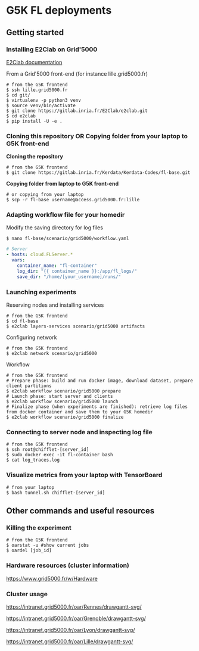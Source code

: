 # G5K FL deployments

## Getting started

### Installing E2Clab on Grid'5000
[E2Clab documentation](https://e2clab.gitlabpages.inria.fr/e2clab/index.html)

From a Grid'5000 front-end (for instance lille.grid5000.fr)
```shell
# from the G5K frontend
$ ssh lille.grid5000.fr
$ cd git/
$ virtualenv -p python3 venv
$ source venv/bin/activate
$ git clone https://gitlab.inria.fr/E2Clab/e2clab.git
$ cd e2clab
$ pip install -U -e .
```

### Cloning this repository OR Copying folder from your laptop to G5K front-end
**Cloning the repository**
```shell
# from the G5K frontend
$ git clone https://gitlab.inria.fr/Kerdata/Kerdata-Codes/fl-base.git
```

**Copying folder from laptop to G5K front-end**
```shell
# or copying from your laptop
$ scp -r fl-base username@access.grid5000.fr:lille
```

### Adapting workflow file for your homedir
Modify the saving directory for log files 
```shell
$ nano fl-base/scenario/grid5000/workflow.yaml
```
```yaml
# Server
- hosts: cloud.FLServer.*
  vars:
    container_name: "fl-container"
    log_dir: "{{ container_name }}:/app/fl_logs/"
    save_dir: "/home/[your_username]/runs/"
```

### Launching experiments
Reserving nodes and installing services
```shell
# from the G5K frontend
$ cd fl-base
$ e2clab layers-services scenario/grid5000 artifacts
```

Configuring network
```shell
# from the G5K frontend
$ e2clab network scenario/grid5000
```

Workflow
```shell
# from the G5K frontend
# Prepare phase: build and run docker image, download dataset, prepare client partitions
$ e2clab workflow scenario/grid5000 prepare
# Launch phase: start server and clients
$ e2clab workflow scenario/grid5000 launch
# Finalize phase (when experiments are finished): retrieve log files from docker container and save them to your G5K homedir
$ e2clab workflow scenario/grid5000 finalize
```

### Connecting to server node and inspecting log file
```shell
# from the G5K frontend
$ ssh root@chifflet-[server_id]
$ sudo docker exec -it fl-container bash
$ cat log_traces.log
```

### Visualize metrics from your laptop with TensorBoard
```shell
# from your laptop
$ bash tunnel.sh chifflet-[server_id]
```

## Other commands and useful resources

### Killing the experiment
```shell
# from the G5K frontend
$ oarstat -u #show current jobs
$ oardel [job_id]
```

### Hardware resources (cluster information)
https://www.grid5000.fr/w/Hardware

### Cluster usage
https://intranet.grid5000.fr/oar/Rennes/drawgantt-svg/

https://intranet.grid5000.fr/oar/Grenoble/drawgantt-svg/

https://intranet.grid5000.fr/oar/Lyon/drawgantt-svg/

https://intranet.grid5000.fr/oar/Lille/drawgantt-svg/
